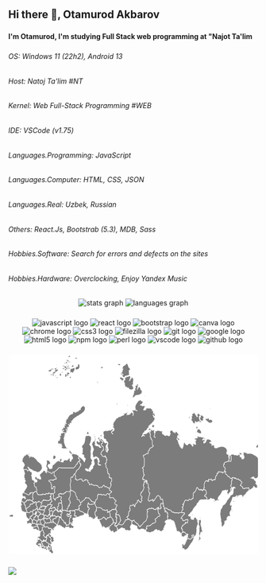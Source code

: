 <h2 align="left">Hi there 👋, Otamurod Akbarov</h2>

###

<h4 align="left">I'm Otamurod, I'm studying Full Stack web programming at "Najot Ta'lim</h4>

###

<h6 align="left">OS: Windows 11 (22h2), Android 13</h6>

###

<h6 align="left">Host: Natoj Ta'lim #NT</h6>

###

<h6 align="left">Kernel: Web Full-Stack Programming #WEB</h6>

###

<h6 align="left">IDE: VSCode (v1.75)</h6>

###

<p align="left"></p>

###

<h6 align="left">Languages.Programming:  JavaScript</h6>

###

<h6 align="left">Languages.Computer: HTML, CSS, JSON</h6>

###

<h6 align="left">Languages.Real: Uzbek, Russian</h6>

###

<h6 align="left">Others: React.Js, Bootstrab (5.3), MDB, Sass</h6>

###

<h6 align="left">Hobbies.Software: Search for errors and defects on the sites</h6>

###

<h6 align="left">Hobbies.Hardware: Overclocking, Enjoy Yandex Music</h6>

###

<div align="center">
  <img src="https://github-readme-stats.vercel.app/api?hide_title=true&hide_rank=false&show_icons=true&include_all_commits=true&count_private=true&disable_animations=false&theme=dark&locale=en&hide_border=false&username=bd-ans" height="110" alt="stats graph"  />
  <img src="https://github-readme-stats.vercel.app/api/top-langs?locale=en&hide_title=false&layout=compact&card_width=320&langs_count=5&theme=dark&hide_border=false&username=bd-ans" height="110" alt="languages graph"  />
</div>

###

<div align="center">
  <img src="https://cdn.jsdelivr.net/gh/devicons/devicon/icons/javascript/javascript-plain.svg" height="30" width="42" alt="javascript logo"  />
  <img src="https://cdn.jsdelivr.net/gh/devicons/devicon/icons/react/react-original.svg" height="30" width="42" alt="react logo"  />
  <img src="https://cdn.jsdelivr.net/gh/devicons/devicon/icons/bootstrap/bootstrap-original.svg" height="30" width="42" alt="bootstrap logo"  />
  <img src="https://cdn.jsdelivr.net/gh/devicons/devicon/icons/canva/canva-original.svg" height="30" width="42" alt="canva logo"  />
  <img src="https://cdn.jsdelivr.net/gh/devicons/devicon/icons/chrome/chrome-plain.svg" height="30" width="42" alt="chrome logo"  />
  <img src="https://cdn.jsdelivr.net/gh/devicons/devicon/icons/css3/css3-original.svg" height="30" width="42" alt="css3 logo"  />
  <img src="https://cdn.jsdelivr.net/gh/devicons/devicon/icons/filezilla/filezilla-plain.svg" height="30" width="42" alt="filezilla logo"  />
  <img src="https://cdn.jsdelivr.net/gh/devicons/devicon/icons/git/git-original.svg" height="30" width="42" alt="git logo"  />
  <img src="https://cdn.jsdelivr.net/gh/devicons/devicon/icons/google/google-original-wordmark.svg" height="30" width="42" alt="google logo"  />
  <img src="https://cdn.jsdelivr.net/gh/devicons/devicon/icons/html5/html5-original.svg" height="30" width="42" alt="html5 logo"  />
  <img src="https://cdn.jsdelivr.net/gh/devicons/devicon/icons/npm/npm-original-wordmark.svg" height="30" width="42" alt="npm logo"  />
  <img src="https://cdn.jsdelivr.net/gh/devicons/devicon/icons/perl/perl-original.svg" height="30" width="42" alt="perl logo"  />
  <img src="https://cdn.jsdelivr.net/gh/devicons/devicon/icons/vscode/vscode-original.svg" height="30" width="42" alt="vscode logo"  />
  <img src="https://cdn.jsdelivr.net/gh/devicons/devicon/icons/github/github-original.svg" height="30" width="42" alt="github logo"  />
</div>

###

<div align="center">
  <img height="400" src="https://raw.githubusercontent.com/bd-ans/puma-life/e05aaeb20fd576da8eed2264971f01111450d043/src/assets/images/ru.svg"  />
</div>

###

<div align="left">
  <img src="https://visitor-badge.laobi.icu/badge?page_id=bd-ans.bd-ans&left_color=darkorange&right_color=black"  />
</div>